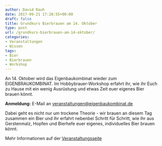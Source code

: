 ```yaml
---
author: David Rauh
date: 2017-09-21 17:28:55+00:00
draft: false
title: Grundkurs Bierbrauen am 14. Oktober
type: post
url: /grundkurs-bierbrauen-am-14-oktober/
categories:
- Veranstaltungen
- Wissen
tags:
- Bier
- Bierbrauen
- Workshop
---
```


An 14. Oktober wird das Eigenbaukombinat wieder zum EIGENBRAUKOMBINAT. Im Hobbybrauer-Workshop erfahrt ihr, wie ihr Euch zu Hause mit ein wenig Ausrüstung und etwas Zeit euer eigenes Bier brauen könnt.

**Anmeldung:** E-Mail an [veranstaltungen@eigenbaukombinat.de](mailto:veranstaltungen@eigenbaukombinat.de?subject=Anmeldung%20Grundkurs%20Bierbrauen)

<!-- more -->

Dabei geht es nicht nur um trockene Theorie - wir brauen an diesem Tag zusammen ein Bier und ihr erfahrt nebenbei Schritt für Schritt, wie ihr aus Gerstenmalz, Hopfen und Bierhefe euer eigenes, individuelles Bier brauen könnt.

Mehr Informationen auf der [Veranstaltungsseite](/grundkurs-bierbrauen/)

